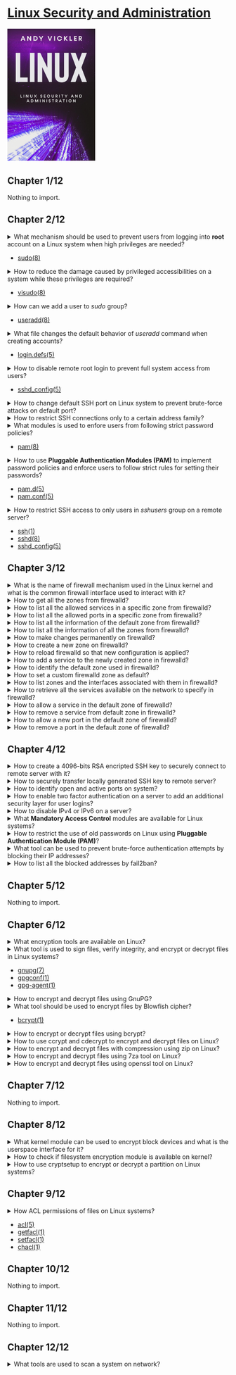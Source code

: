# [Linux Security and Administration](#)
<img alt="linux-security-and-administration" src="../covers/linux-security-and-administration.jpg" width="200"/>


## Chapter 1/12

Nothing to import.

## Chapter 2/12

<details>
<summary>What mechanism should be used to prevent users from logging into <b>root</b> account on a Linux system when high privileges are needed?</summary>

> Using `sudo` accounts.
</details>

* [sudo(8)](https://manpages.org/sudo/8)

<details>
<summary>How to reduce the damage caused by privileged accessibilities on a system while these privileges are required?</summary>

> Using a limited access account and by separating fine grained privileges into activities, causes damage to whole system reduced.
</details>

* [visudo(8)](https://manpages.org/visudo/8)

<details>
<summary>How can we add a user to <i>sudo</i> group?</summary>

> On account creation:

```sh
useradd -s /bin/bash -m -G sudo <username>
```

> After account creation:

```sh
usermod -a -G sudo <username>
```
</details>

* [useradd(8)](https://manpages.org/useradd/8)

<details>
<summary>What file changes the default behavior of <i>useradd</i> command when creating accounts?</summary>

```sh
/etc/login.defs
```
</details>

* [login.defs(5)](https://manpages.org/logindefs/5)

<details>
<summary>How to disable remote root login to prevent full system access from users?</summary>

> Set following configuration variable to `no` in `sshd` configuration:

```sh
sudoedit /etc/ssh/sshd_config
```

```conf
PermitRootLogin no
```

> And restart `sshd.service` on `systemd`:

```sh
sudo systemctl restart sshd.service
```
</details>

* [sshd\_config(5)](https://manpages.org/sshd_config/5)

<details>
<summary>How to change default SSH port on Linux system to prevent brute-force attacks on default port?</summary>

```sh
sudoedit /etc/ssh/sshd_config
```

```conf
Port 9292
```
</details>

<details>
<summary>How to restrict SSH connections only to a certain address family?</summary>

```sh
sudoedit /etc/ssh/sshd_config
```

```conf
AddressFamily inet
```

```sh
sudo systemctl reload ssh
```
</details>

<details>
<summary>What modules is used to enfore users from following strict password policies?</summary>

> **Pluggable Authentication Modules (PAM)**

> **CentOS** and **Red Hat** distros already come with **PAM** enabled.

*archlinux*
```sh
sudo pacman -S pam
```

*debian*
```sh
sudo apt install libpam-cracklib
```
</details>

* [pam(8)](https://manpages.org/pam/8)

<details>
<summary>How to use <b>Pluggable Authentication Modules (PAM)</b> to implement password policies and enforce users to follow strict rules for setting their passwords?</summary>

> Configure **PAM** by editing following configuration file:

```sh
sudoedit /etc/pam.d/passwd
```

Uncomment the line having following content:

```conf
password required pam_cracklib.so difok=2 minlen=8 dcredit=2 ocredit=2 retry=3
```

* `difok`: check the number of characters used in the current password compared to previous one.
* `minlen`: minimum length every password should have.
* `dcredit`: the least number of numerals every password should have.
* `ocredit`: the least number of special characters(?) every password should have.
* `retry`: the number of times users can enter an incorrect password before getting locked.
</details>

* [pam.d(5)](https://manpages.org/pamd/5)
* [pam.conf(5)](https://manpages.org/pamconf/5)

<details>
<summary>How to restrict SSH access to only users in <i>sshusers</i> group on a remote server?</summary>

> Create a new group called `sshusers`:

```sh
sudo groupadd sshusers
```

> Add appropriate users to this group:

```sh
sudo usermod -a -G sshusers <username>
```

> Allow users of this group to login in `/etc/ssh/sshd_config` configuration file:

```sh
AllowGroups sshusers
```

Restart `sshd.service`:

```sh
sudo systemctl restart sshd.service
```

> Using this configuration, a user who does not belong to this specific group will be prevented to access to the server over SSH; their passwords may be entered correctly, but they will not be given access. This reduces the chance of people hacking the server through brute force attacks.
</details>

* [ssh(1)](https://manpages.org/ssh/1)
* [sshd(8)](https://manpages.org/sshd/8)
* [sshd\_config(5)](https://manpages.org/sshd_config/5)

## Chapter 3/12

<details>
<summary>What is the name of firewall mechanism used in the Linux kernel and what is the common firewall interface used to interact with it?</summary>

> `netfilter` is the Linux firewall implemented in kernel.

> `iptables` is a simple firewall interface to `netfilter`.  
> `firewalld` is also a commonly used firewall interface to `netfilter`.

*archlinux*
```sh
sudo pacman -S iptables firewalld
```

> Enable only one of interfaces:

```sh
sudo systemctl enable --now firewalld
```
</details>

<details>
<summary>How to get all the zones from firewalld?</summary>

```sh
firewall-cmd --get-zones
```
</details>

<details>
<summary>How to list all the allowed services in a specific zone from firewalld?</summary>

```sh
sudo firewall-cmd --zone public --list-services
```
</details>

<details>
<summary>How to list all the allowed ports in a specific zone from firewalld?</summary>

```sh
sudo firewall-cmd --zone public --list-ports
```
</details>

<details>
<summary>How to list all the information of the default zone from firewalld?</summary>

```sh
sudo firewall-cmd --list-all
```
</details>

<details>
<summary>How to list all the information of all the zones from firewalld?</summary>

```sh
sudo firewall-cmd --list-all-zones
```
</details>

<details>
<summary>How to make changes permanently on firewalld?</summary>

> Use `--permanent` optional argument to make changes take effect even after reboot.
</details>

<details>
<summary>How to create a new zone on firewalld?</summary>

```sh
sudo firewall-cmd --new-zone corp --permanent
```
</details>

<details>
<summary>How to reload firewalld so that new configuration is applied?</summary>

```sh
sudo firewall-cmd --reload
```
</details>

<details>
<summary>How to add a service to the newly created zone in firewalld?</summary>

```sh
sudo firewall-cmd --zone corp --add-service ssh --permanent
sudo firewall-cmd --reload
```
</details>

<details>
<summary>How to identify the default zone used in firewalld?</summary>

```sh
sudo firewall-cmd --get-default
```
</details>

<details>
<summary>How to set a custom firewalld zone as default?</summary>

> You should already allow `ssh` service in new zone to prevent losing access to the server once new zone was set to the interface.

> The firewalld will access the default zone for every command is used unless any other zone is specified.

```sh
sudo firewall-cmd --change-interface <interface> --zone corp --permanent
sudo firewall-cmd --set-default corp
```
</details>

<details>
<summary>How to list zones and the interfaces associated with them in firewalld?</summary>

```sh
sudo firewall-cmd --get-active-zones
```
</details>

<details>
<summary>How to retrieve all the services available on the network to specify in firewalld?</summary>

```sh
sudo firewall-cmd --get-services
```
</details>

<details>
<summary>How to allow a service in the default zone of firewalld?</summary>

```sh
sudo systemctl enable --now <service>
sudo firewall-cmd --add-service <service> --permanent
sudo firewall-cmd --reload
```
</details>

<details>
<summary>How to remove a service from default zone in firewalld?</summary>

```sh
sudo firewall-cmd --remove-service <service> --permanent
sudo firewall-cmd --reload
sudo systemctl disable --now <service>
```
</details>

<details>
<summary>How to allow a new port in the default zone of firewalld?</summary>

```sh
sudo firewall-cmd --add-port 1622/tcp --permanent
sudo firewall-cmd --reload
```
</details>

<details>
<summary>How to remove a port in the default zone of firewalld?</summary>

```sh
sudo firewall-cmd --remove-port 1622/tcp --permanent
sudo fierwall-cmd --reload
```
</details>

## Chapter 4/12

<details>
<summary>How to create a 4096-bits RSA encripted SSH key to securely connect to remote server with it?</summary>

```sh
ssh-keygen -t rsa -b 4096 -C "user@domain.tld" -f ~/.ssh/user_rsa
```
</details>

<details>
<summary>How to securely transfer locally generated SSH key to remote server?</summary>

```sh
ssh-copy-id -i ~/.ssh/user_rsa.pub -p <port> user@domain.tld
```
</details>

<details>
<summary>How to identify open and active ports on system?</summary>

*deprecated*
```sh
netstat -tuwlpn
```

*common*
```sh
ss -tuwlpn
```
</details>

<details>
<summary>How to enable two factor authentication on a server to add an additional security layer for user logins?</summary>

*archlinux*
```sh
sudo pacman -S libpam-google-authenticator
```

*debian*
```sh
sudo apt install libpam-google-authenticator
```

> Setup a key:

```sh
google-authenticator
```

> Edit `sshd` service configuration:

```sh
sudoedit /etc/ssh/sshd_config
```

```conf
UsePAM yes
ChallengeResponseAuthentication yes
```

```sh
sudo systemctl reload sshd
```

> Edit `pam` configuration:

```sh
sudoedit /etc/pam.d/sshd
```

> Add the following line:

```conf
auth    required    pam_google_authenticator.so
```
</details>

<details>
<summary>How to disable IPv4 or IPv6 on a server?</summary>

```sh
sudoedit /etc/sysconfig/network
```

```conf
NETWORKING_IPV6=no
IPV6INIT=no
```
</details>

<details>
<summary>What <b>Mandatory Access Control</b> modules are available for Linux systems?</summary>

```sh
sudo apt install selinux-basics selinux-policy-default auditd
```
</details>

<details>
<summary>How to restrict the use of old passwords on Linux using <b>Pluggable Authentication Module (PAM)</b>?</summary>

> Edit **PAM** configuration file:

```sh
sudoedit /etc/pam.d/system-auth
```

> Add following lines:

```conf
auth    sufficient  pam_unix.so likeauth nullok
password    sufficient  pam_unix.so nullok use_authtok sha256 shadow remember=5
```
</details>

<details>
<summary>What tool can be used to prevent brute-force authentication attempts by blocking their IP addresses?</summary>

> `fail2ban` tool blocks frequently attempted login attempts.

*archlinux*
```sh
sudo pacman -S fail2ban
```

> Configure the service by copying sample config file:

```sh
cp /etc/fail2ban/jail.conf /etc/fail2ban/jail.local
sudoedit /etc/fail2ban/jail.local
```

```conf
[sshd]
enabled = true
port = ssh
protocol = tcp
filter = sshd
logpath = /var/log/secure
maxretry = 5
findtime = 600
bantime = 600
```

```sh
sudo systemctl restart fail2ban
```
</details>

<details>
<summary>How to list all the blocked addresses by fail2ban?</summary>

```sh
sudo fail2ban-client status ssh
```
</details>

## Chapter 5/12

Nothing to import.

## Chapter 6/12

<details>
<summary>What encryption tools are available on Linux?</summary>

* gpg
* bcrypt
* ccrypt
* zip (4-zip)
* 7za (7-zip)
* openssl
</details>

<details>
<summary>What tool is used to sign files, verify integrity, and encrypt or decrypt files in Linux systems?</summary>

> **GNU Privacy Guard** or **GnuPG**

*archlinux*
```sh
sudo pacman -S gnupg
```

*debian*
```sh
sudo apt install gnupg
```
</details>

* [gnupg(7)](https://manpages.org/gnupg/7)
* [gpgconf(1)](https://manpages.org/gnupg/1)
* [gpg-agent(1)](https://manpages.org/gnupg/1)

<details>
<summary>How to encrypt and decrypt files using GnuPG?</summary>

> Encrypt:

```sh
gpg -c <file>
```

> Decrypt:

```sh
gpg <file>
```
</details>

<details>
<summary>What tool should be used to encrypt files by Blowfish cipher?</summary>

*archlinux*
```sh
sudo pacman -S cryptsetup
```

*debian*
```sh
sudo apt install bcrypt
```
</details>

* [bcrypt(1)](https://manpages.org/bcrypt/1)

<details>
<summary>How to encrypt or decrypt files using bcrypt?</summary>

> Encrypt:

```sh
bcrypt <file>.ext
```

> Decrypt:

```sh
bcrypt <file>.bfe
```
</details>

<details>
<summary>How to use ccrypt and cdecrypt to encrypt and decrypt files on Linux?</summary>

> Encrypt:

```sh
ccrypt <file>
```

> Decrypt:

```sh
cdecrypt <file>.cpt
```
</details>

<details>
<summary>How to encrypt and decrypt files with compression using zip on Linux?</summary>

> Encrypt:

```sh
zip -p <pass> <output.zip> files...
```

> Decrypt:

```sh
unzip <output.zip>
```
</details>

<details>
<summary>How to encrypt and decrypt files using 7za tool on Linux?</summary>

```sh
7za a -t zip -p -mem=aes256 output.zip files...
7za output.zip
```
</details>

<details>
<summary>How to encrypt and decrypt files using openssl tool on Linux?</summary>

```sh
openssl enc -aes-256-cbc -in file -out output.dat
openssl enc -aes-256-cbc -d -in output.dat > file
```
</details>

## Chapter 7/12

Nothing to import.

## Chapter 8/12

<details>
<summary>What kernel module can be used to encrypt block devices and what is the userspace interface for it?</summary>

> dm-crypt

*archlinux*
```sh
sudo pacman -S cryptsetup
```

*debian*
```sh
sudo apt install cryptset
```
</details>

<details>
<summary>How to check if filesystem encryption module is available on kernel?</summary>

```sh
gunzip -c /proc/config.gz | grep CONFIG_DM_CRYPT
```
</details>

<details>
<summary>How to use cryptsetup to encrypt or decrypt a partition on Linux systems?</summary>

```sh
cryptsetup --version
cryptsetup open /dev/sda1 encrypted_partition
cryptsetup close encrypted_partition
```
</details>

## Chapter 9/12

<details>
<summary>How ACL permissions of files on Linux systems?</summary>

```sh
getfacl <file>
setfacl -m u::r <file>
setfacl -x m::rx <file>
```
</details>

* [acl(5)](https://manpages.org/acl/5)
* [getfacl(1)](https://manpages.org/getfacl/1)
* [setfacl(1)](https://manpages.org/setfacl/1)
* [chacl(1)](https://manpages.org/chacl/1)

## Chapter 10/12

Nothing to import.

## Chapter 11/12

Nothing to import.

## Chapter 12/12

<details>
<summary>What tools are used to scan a system on network?</summary>

* ping
* traceroute
* nmap
</details>

